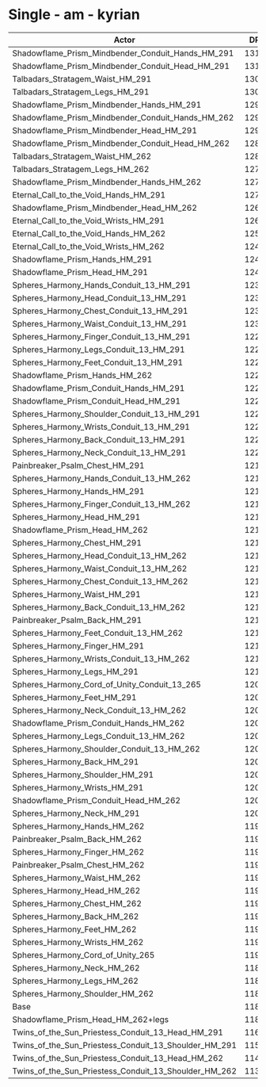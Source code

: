 # Single - am - kyrian
| Actor | DPS | Increase |
|---|:---:|:---:|
|Shadowflame_Prism_Mindbender_Conduit_Hands_HM_291|13126|10.65%|
|Shadowflame_Prism_Mindbender_Conduit_Head_HM_291|13111|10.52%|
|Talbadars_Stratagem_Waist_HM_291|13023|9.78%|
|Talbadars_Stratagem_Legs_HM_291|13014|9.70%|
|Shadowflame_Prism_Mindbender_Hands_HM_291|12942|9.10%|
|Shadowflame_Prism_Mindbender_Conduit_Hands_HM_262|12937|9.06%|
|Shadowflame_Prism_Mindbender_Head_HM_291|12921|8.92%|
|Shadowflame_Prism_Mindbender_Conduit_Head_HM_262|12869|8.48%|
|Talbadars_Stratagem_Waist_HM_262|12842|8.26%|
|Talbadars_Stratagem_Legs_HM_262|12769|7.64%|
|Shadowflame_Prism_Mindbender_Hands_HM_262|12749|7.47%|
|Eternal_Call_to_the_Void_Hands_HM_291|12709|7.13%|
|Shadowflame_Prism_Mindbender_Head_HM_262|12684|6.93%|
|Eternal_Call_to_the_Void_Wrists_HM_291|12600|6.22%|
|Eternal_Call_to_the_Void_Hands_HM_262|12533|5.65%|
|Eternal_Call_to_the_Void_Wrists_HM_262|12463|5.06%|
|Shadowflame_Prism_Hands_HM_291|12445|4.91%|
|Shadowflame_Prism_Head_HM_291|12425|4.74%|
|Spheres_Harmony_Hands_Conduit_13_HM_291|12374|4.31%|
|Spheres_Harmony_Head_Conduit_13_HM_291|12364|4.22%|
|Spheres_Harmony_Chest_Conduit_13_HM_291|12336|3.99%|
|Spheres_Harmony_Waist_Conduit_13_HM_291|12309|3.76%|
|Spheres_Harmony_Finger_Conduit_13_HM_291|12299|3.68%|
|Spheres_Harmony_Legs_Conduit_13_HM_291|12296|3.65%|
|Spheres_Harmony_Feet_Conduit_13_HM_291|12282|3.54%|
|Shadowflame_Prism_Hands_HM_262|12265|3.39%|
|Shadowflame_Prism_Conduit_Hands_HM_291|12259|3.35%|
|Shadowflame_Prism_Conduit_Head_HM_291|12251|3.27%|
|Spheres_Harmony_Shoulder_Conduit_13_HM_291|12244|3.22%|
|Spheres_Harmony_Wrists_Conduit_13_HM_291|12240|3.18%|
|Spheres_Harmony_Back_Conduit_13_HM_291|12239|3.18%|
|Spheres_Harmony_Neck_Conduit_13_HM_291|12208|2.91%|
|Painbreaker_Psalm_Chest_HM_291|12194|2.79%|
|Spheres_Harmony_Hands_Conduit_13_HM_262|12187|2.73%|
|Spheres_Harmony_Hands_HM_291|12179|2.66%|
|Spheres_Harmony_Finger_Conduit_13_HM_262|12167|2.57%|
|Spheres_Harmony_Head_HM_291|12161|2.51%|
|Shadowflame_Prism_Head_HM_262|12148|2.41%|
|Spheres_Harmony_Chest_HM_291|12144|2.37%|
|Spheres_Harmony_Head_Conduit_13_HM_262|12134|2.28%|
|Spheres_Harmony_Waist_Conduit_13_HM_262|12133|2.28%|
|Spheres_Harmony_Chest_Conduit_13_HM_262|12121|2.18%|
|Spheres_Harmony_Waist_HM_291|12114|2.12%|
|Spheres_Harmony_Back_Conduit_13_HM_262|12113|2.11%|
|Painbreaker_Psalm_Back_HM_291|12112|2.10%|
|Spheres_Harmony_Feet_Conduit_13_HM_262|12111|2.09%|
|Spheres_Harmony_Finger_HM_291|12111|2.09%|
|Spheres_Harmony_Wrists_Conduit_13_HM_262|12103|2.02%|
|Spheres_Harmony_Legs_HM_291|12100|2.00%|
|Spheres_Harmony_Cord_of_Unity_Conduit_13_265|12099|1.99%|
|Spheres_Harmony_Feet_HM_291|12094|1.95%|
|Spheres_Harmony_Neck_Conduit_13_HM_262|12085|1.87%|
|Shadowflame_Prism_Conduit_Hands_HM_262|12083|1.86%|
|Spheres_Harmony_Legs_Conduit_13_HM_262|12075|1.79%|
|Spheres_Harmony_Shoulder_Conduit_13_HM_262|12066|1.72%|
|Spheres_Harmony_Back_HM_291|12054|1.62%|
|Spheres_Harmony_Shoulder_HM_291|12053|1.61%|
|Spheres_Harmony_Wrists_HM_291|12051|1.58%|
|Shadowflame_Prism_Conduit_Head_HM_262|12033|1.44%|
|Spheres_Harmony_Neck_HM_291|12023|1.35%|
|Spheres_Harmony_Hands_HM_262|11996|1.13%|
|Painbreaker_Psalm_Back_HM_262|11982|1.01%|
|Spheres_Harmony_Finger_HM_262|11980|0.99%|
|Painbreaker_Psalm_Chest_HM_262|11966|0.87%|
|Spheres_Harmony_Waist_HM_262|11943|0.68%|
|Spheres_Harmony_Head_HM_262|11941|0.66%|
|Spheres_Harmony_Chest_HM_262|11927|0.55%|
|Spheres_Harmony_Back_HM_262|11924|0.52%|
|Spheres_Harmony_Feet_HM_262|11920|0.48%|
|Spheres_Harmony_Wrists_HM_262|11918|0.46%|
|Spheres_Harmony_Cord_of_Unity_265|11912|0.42%|
|Spheres_Harmony_Neck_HM_262|11891|0.24%|
|Spheres_Harmony_Legs_HM_262|11886|0.20%|
|Spheres_Harmony_Shoulder_HM_262|11876|0.12%|
|Base|11863|0.00%|
|Shadowflame_Prism_Head_HM_262+legs|11845|-0.15%|
|Twins_of_the_Sun_Priestess_Conduit_13_Head_HM_291|11637|-1.91%|
|Twins_of_the_Sun_Priestess_Conduit_13_Shoulder_HM_291|11537|-2.74%|
|Twins_of_the_Sun_Priestess_Conduit_13_Head_HM_262|11432|-3.63%|
|Twins_of_the_Sun_Priestess_Conduit_13_Shoulder_HM_262|11369|-4.16%|
